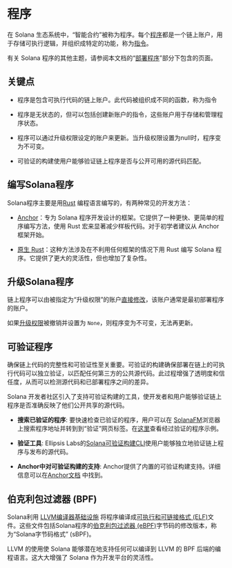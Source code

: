 # 程序

在 Solana 生态系统中，“智能合约”被称为程序。每个[程序](https://solana.com/zh/docs/core/accounts#program-account)都是一个链上账户，用于存储可执行逻辑，并组织成特定的功能，称为[指令](https://solana.com/zh/docs/core/transactions#instruction)。

有关 Solana 程序的其他主题，请参阅本文档的“[部署程序](https://solana.com/zh/docs/programs)”部分下包含的页面。

## 关键点

- 程序是包含可执行代码的链上账户。此代码被组织成不同的函数，称为指令

- 程序是无状态的，但可以包括创建新账户的指令，这些账户用于存储和管理程序状态。

- 程序可以通过升级权限设定的账户来更新。当升级权限设置为null时，程序变为不可变。

- 可验证的构建使用户能够验证链上程序是否与公开可用的源代码匹配。

## 编写Solana程序

Solana程序主要是用[Rust](https://doc.rust-lang.org/book/) 编程语言编写的，有两种常见的开发方法：

- [Anchor](https://solana.com/zh/developers/guides/getstarted/intro-to-anchor)：专为 Solana 程序开发设计的框架。它提供了一种更快、更简单的程序编写方法，使用 Rust 宏来显著减少样板代码。对于初学者建议从 Anchor 框架开始。

- [原生 Rust](https://solana.com/zh/developers/guides/getstarted/intro-to-native-rust)：这种方法涉及在不利用任何框架的情况下用 Rust 编写 Solana 程序。它提供了更大的灵活性，但也增加了复杂性。

## 升级Solana程序

链上程序可以由被指定为“升级权限”的账户[直接修改](https://github.com/solana-labs/solana/blob/27eff8408b7223bb3c4ab70523f8a8dca3ca6645/programs/bpf_loader/src/lib.rs#L675)，该账户通常是最初部署程序的账户。

如果[升级权限](https://github.com/solana-labs/solana/blob/27eff8408b7223bb3c4ab70523f8a8dca3ca6645/programs/bpf_loader/src/lib.rs#L865)被撤销并设置为 `None`，则程序变为不可变，无法再更新。

## 可验证程序

确保链上代码的完整性和可验证性至关重要。可验证的构建确保部署在链上的可执行代码可以独立验证，以匹配任何第三方的公共源代码。此过程增强了透明度和信任度，从而可以检测源代码和已部署程序之间的差异。

Solana 开发者社区引入了支持可验证构建的工具，使开发者和用户能够验证链上程序是否准确反映了他们公开共享的源代码。

- **搜索已验证的程序**: 要快速检查已验证的程序，用户可以在 [SolanaFM](https://solana.fm/)浏览器上搜索程序地址并转到到“验证”网页标签。在[这里](https://solana.fm/address/PhoeNiXZ8ByJGLkxNfZRnkUfjvmuYqLR89jjFHGqdXY)查看经过验证的程序示例。

- **验证工具**: Ellipsis Labs的[Solana可验证构建CLI](https://github.com/Ellipsis-Labs/solana-verifiable-build)使用户能够独立地验证链上程序与发布的源代码。

- **Anchor中对可验证构建的支持**: Anchor提供了内置的可验证构建支持。详细信息可以在[Anchor文档](https://www.anchor-lang.com/docs/verifiable-builds) 中找到。

## 伯克利包过滤器 (BPF)

Solana利用 [LLVM编译器基础设施](https://llvm.org/) 将程序编译成[可执行和可链接格式 (ELF)](https://en.wikipedia.org/wiki/Executable_and_Linkable_Format)文件。这些文件包括Solana程序的[伯克利包过滤器 (eBPF)](https://en.wikipedia.org/wiki/EBPF)字节码的修改版本，称为“Solana字节码格式” (sBPF)。

LLVM 的使用使 Solana 能够潜在地支持任何可以编译到 LLVM 的 BPF 后端的编程语言。这大大增强了 Solana 作为开发平台的灵活性。
